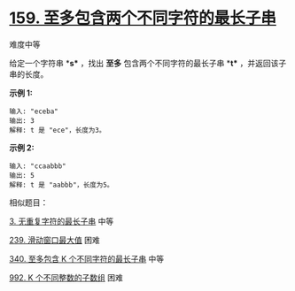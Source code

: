 # [159. 至多包含两个不同字符的最长子串](https://leetcode-cn.com/problems/longest-substring-with-at-most-two-distinct-characters/)

难度中等

给定一个字符串 ***s\*** ，找出 **至多** 包含两个不同字符的最长子串 ***t\*** ，并返回该子串的长度。

**示例 1:**

```
输入: "eceba"
输出: 3
解释: t 是 "ece"，长度为3。
```

**示例 2:**

```
输入: "ccaabbb"
输出: 5
解释: t 是 "aabbb"，长度为5。
```

相似题目：

[3. 无重复字符的最长子串](https://leetcode-cn.com/problems/longest-substring-without-repeating-characters/) 中等

[239. 滑动窗口最大值](https://leetcode-cn.com/problems/sliding-window-maximum/) 困难

[340. 至多包含 K 个不同字符的最长子串](https://leetcode-cn.com/problems/longest-substring-with-at-most-k-distinct-characters/) 中等

[992. K 个不同整数的子数组](https://leetcode-cn.com/problems/subarrays-with-k-different-integers/) 困难